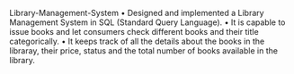 Library-Management-System
•	Designed and implemented a Library Management System in SQL (Standard Query Language).
• It is capable to issue books and let consumers check different books and their title categorically.
• It keeps track of all the details about the books in the libraray, their price, status and the total number of books available in the library.
